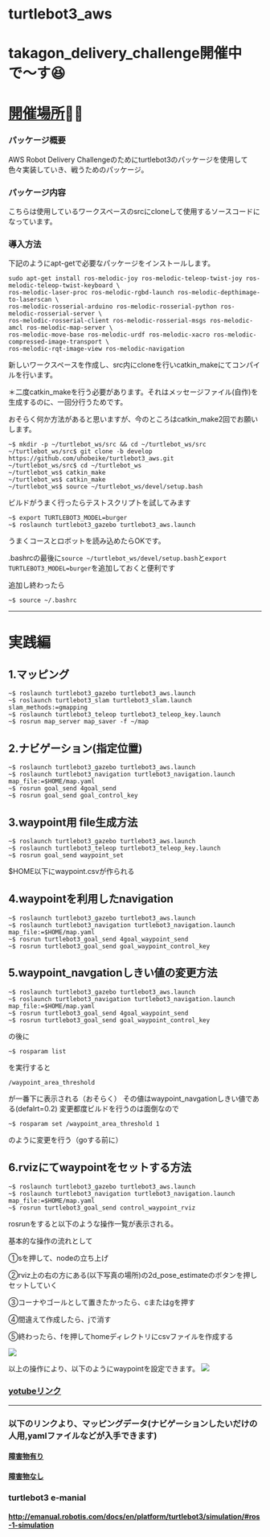 # turtlebot3_aws

# takagon_delivery_challenge開催中で〜す:satisfied:

# [開催場所](https://github.com/uhobeike/turtlebot3_aws/tree/takagon_delivery_challenge):feet::feet:

### パッケージ概要
AWS Robot Delivery Challengeのためにturtlebot3のパッケージを使用して色々実装していき、戦うためのパッケージ。

### パッケージ内容
こちらは使用しているワークスペースのsrcにcloneして使用するソースコードになっています。


### 導入方法
下記のようにapt-getで必要なパッケージをインストールします。
```
sudo apt-get install ros-melodic-joy ros-melodic-teleop-twist-joy ros-melodic-teleop-twist-keyboard \
ros-melodic-laser-proc ros-melodic-rgbd-launch ros-melodic-depthimage-to-laserscan \
ros-melodic-rosserial-arduino ros-melodic-rosserial-python ros-melodic-rosserial-server \
ros-melodic-rosserial-client ros-melodic-rosserial-msgs ros-melodic-amcl ros-melodic-map-server \
ros-melodic-move-base ros-melodic-urdf ros-melodic-xacro ros-melodic-compressed-image-transport \
ros-melodic-rqt-image-view ros-melodic-navigation

```

新しいワークスペースを作成し、src内にcloneを行いcatkin_makeにてコンパイルを行います。

＊二度catkin_makeを行う必要があります。それはメッセージファイル(自作)を生成するのに、一回分行うためです。

おそらく何か方法があると思いますが、今のところはcatkin_make2回でお願いします。
```
~$ mkdir -p ~/turtlebot_ws/src && cd ~/turtlebot_ws/src
~/turtlebot_ws/src$ git clone -b develop https://github.com/uhobeike/turtlebot3_aws.git
~/turtlebot_ws/src$ cd ~/turtlebot_ws
~/turtlebot_ws$ catkin_make
~/turtlebot_ws$ catkin_make
~/turtlebot_ws$ source ~/turtlebot_ws/devel/setup.bash
```
ビルドがうまく行ったらテストスクリプトを試してみます
```
~$ export TURTLEBOT3_MODEL=burger
~$ roslaunch turtlebot3_gazebo turtlebot3_aws.launch
```

うまくコースとロボットを読み込めたらOKです。

.bashrcの最後に`source ~/turtlebot_ws/devel/setup.bash`と`export TURTLEBOT3_MODEL=burger`を追加しておくと便利です

追加し終わったら
```
~$ source ~/.bashrc
```
___
# 実践編

## 1.マッピング
```
~$ roslaunch turtlebot3_gazebo turtlebot3_aws.launch
~$ roslaunch turtlebot3_slam turtlebot3_slam.launch slam_methods:=gmapping
~$ roslaunch turtlebot3_teleop turtlebot3_teleop_key.launch
~$ rosrun map_server map_saver -f ~/map
```
## 2.ナビゲーション(指定位置)
```
~$ roslaunch turtlebot3_gazebo turtlebot3_aws.launch
~$ roslaunch turtlebot3_navigation turtlebot3_navigation.launch map_file:=$HOME/map.yaml
~$ rosrun goal_send 4goal_send
~$ rosrun goal_send goal_control_key
```
## 3.waypoint用 file生成方法
```
~$ roslaunch turtlebot3_gazebo turtlebot3_aws.launch
~$ roslaunch turtlebot3_teleop turtlebot3_teleop_key.launch
~$ rosrun goal_send waypoint_set
```
$HOME以下にwaypoint.csvが作られる

## 4.waypointを利用したnavigation
```
~$ roslaunch turtlebot3_gazebo turtlebot3_aws.launch
~$ roslaunch turtlebot3_navigation turtlebot3_navigation.launch map_file:=$HOME/map.yaml
~$ rosrun turtlebot3_goal_send 4goal_waypoint_send
~$ rosrun turtlebot3_goal_send goal_waypoint_control_key
```

## 5.waypoint_navgationしきい値の変更方法
```
~$ roslaunch turtlebot3_gazebo turtlebot3_aws.launch
~$ roslaunch turtlebot3_navigation turtlebot3_navigation.launch map_file:=$HOME/map.yaml
~$ rosrun turtlebot3_goal_send 4goal_waypoint_send
~$ rosrun turtlebot3_goal_send goal_waypoint_control_key
```
の後に
```
~$ rosparam list
```
を実行すると
```
/waypoint_area_threshold
```
が一番下に表示される（おそらく）
その値はwaypoint_navgationしきい値である(defalrt=0.2)
変更都度ビルドを行うのは面倒なので
```
~$ rosparam set /waypoint_area_threshold 1
```
のように変更を行う（goする前に）

## 6.rvizにてwaypointをセットする方法
```
~$ roslaunch turtlebot3_gazebo turtlebot3_aws.launch
~$ roslaunch turtlebot3_navigation turtlebot3_navigation.launch map_file:=$HOME/map.yaml
~$ rosrun turtlebot3_goal_send control_waypoint_rviz
```
rosrunをすると以下のような操作一覧が表示される。

基本的な操作の流れとして

①sを押して、nodeの立ち上げ

②rviz上の右の方にある(以下写真の場所)の2d_pose_estimateのボタンを押しセットしていく

③コーナやゴールとして置きたかったら、cまたはgを押す

④間違えて作成したら、jで消す

⑤終わったら、fを押してhomeディレクトリにcsvファイルを作成する

![](https://i.gyazo.com/2f89af1e11addde05472ce07cb79bd01.png"操作一覧")

以上の操作により、以下のようにwaypointを設定できます。
![](https://i.gyazo.com/47c8cf93ff124f921bcca2185bee47d7.png"rviz")

### [yotubeリンク](https://youtu.be/eKGirAP-iAE)

___

### 以下のリンクより、マッピングデータ(ナビゲーションしたいだけの人用,yamlファイルなどが入手できます)

#### [障害物有り](https://drive.google.com/drive/folders/1ZoOuWc71f-aDIaHJTL2VshTnQ7ywS9pz?usp=sharing)

#### [障害物なし](https://drive.google.com/drive/folders/1b1o4oH_89qXoQqh7ODTk0VraAkTbX-jM?usp=sharing)

### turtlebot3 e-manial

#### http://emanual.robotis.com/docs/en/platform/turtlebot3/simulation/#ros-1-simulation



